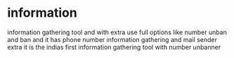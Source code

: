 # information
information gathering tool and with extra use full options like number unban and ban and it has phone number information gathering and mail sender extra it is the indias first information gathering tool with number unbanner
